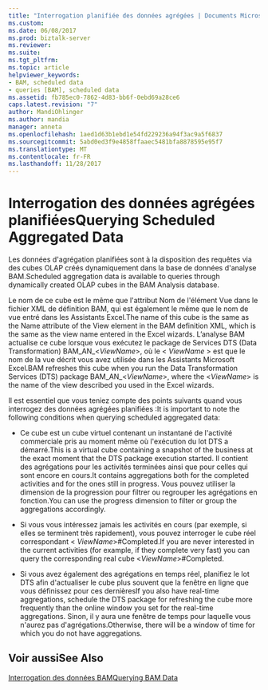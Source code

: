 ```yaml
---
title: "Interrogation planifiée des données agrégées | Documents Microsoft"
ms.custom: 
ms.date: 06/08/2017
ms.prod: biztalk-server
ms.reviewer: 
ms.suite: 
ms.tgt_pltfrm: 
ms.topic: article
helpviewer_keywords:
- BAM, scheduled data
- queries [BAM], scheduled data
ms.assetid: fb785ec0-7862-4d83-bb6f-0ebd69a28ce6
caps.latest.revision: "7"
author: MandiOhlinger
ms.author: mandia
manager: anneta
ms.openlocfilehash: 1aed1d63b1ebd1e54fd229236a94f3ac9a5f6837
ms.sourcegitcommit: 5abd0ed3f9e4858ffaaec5481bfa8878595e95f7
ms.translationtype: MT
ms.contentlocale: fr-FR
ms.lasthandoff: 11/28/2017
---
```

# <a name="querying-scheduled-aggregated-data"></a><span data-ttu-id="27821-102">Interrogation des données agrégées planifiées</span><span class="sxs-lookup"><span data-stu-id="27821-102">Querying Scheduled Aggregated Data</span></span>
<span data-ttu-id="27821-103">Les données d'agrégation planifiées sont à la disposition des requêtes via des cubes OLAP créés dynamiquement dans la base de données d'analyse BAM.</span><span class="sxs-lookup"><span data-stu-id="27821-103">Scheduled aggregation data is available to queries through dynamically created OLAP cubes in the  BAM Analysis database.</span></span>  
  
 <span data-ttu-id="27821-104">Le nom de ce cube est le même que l'attribut Nom de l'élément Vue dans le fichier XML de définition BAM, qui est également le même que le nom de vue entré dans les Assistants Excel.</span><span class="sxs-lookup"><span data-stu-id="27821-104">The name of this cube is the same as the Name attribute of the View element in the BAM definition XML, which is the same as the view name entered in the Excel wizards.</span></span> <span data-ttu-id="27821-105">L’analyse BAM actualise ce cube lorsque vous exécutez le package de Services DTS (Data Transformation) BAM_AN_\<*ViewName*\>, où le \< *ViewName* \> est que le nom de la vue décrit vous avez utilisée dans les Assistants Microsoft Excel.</span><span class="sxs-lookup"><span data-stu-id="27821-105">BAM refreshes this cube when you run the Data Transformation Services (DTS) package BAM_AN_\<*ViewName*\>, where the \<*ViewName*\> is the name of the view described you used in the Excel wizards.</span></span>  
  
 <span data-ttu-id="27821-106">Il est essentiel que vous teniez compte des points suivants quand vous interrogez des données agrégées planifiées :</span><span class="sxs-lookup"><span data-stu-id="27821-106">It is important to note the following conditions when querying scheduled aggregated data:</span></span>  
  
-   <span data-ttu-id="27821-107">Ce cube est un cube virtuel contenant un instantané de l'activité commerciale pris au moment même où l'exécution du lot DTS a démarré.</span><span class="sxs-lookup"><span data-stu-id="27821-107">This is a virtual cube containing a snapshot of the business at the exact moment that the DTS package execution started.</span></span> <span data-ttu-id="27821-108">Il contient des agrégations pour les activités terminées ainsi que pour celles qui sont encore en cours.</span><span class="sxs-lookup"><span data-stu-id="27821-108">It contains aggregations both for the completed activities and for the ones still in progress.</span></span> <span data-ttu-id="27821-109">Vous pouvez utiliser la dimension de la progression pour filtrer ou regrouper les agrégations en fonction.</span><span class="sxs-lookup"><span data-stu-id="27821-109">You can use the progress dimension to filter or group the aggregations accordingly.</span></span>  
  
-   <span data-ttu-id="27821-110">Si vous vous intéressez jamais les activités en cours (par exemple, si elles se terminent très rapidement), vous pouvez interroger le cube réel correspondant \< *ViewName*\>#Completed.</span><span class="sxs-lookup"><span data-stu-id="27821-110">If you are never interested in the current activities (for example, if they complete very fast) you can query the corresponding real cube \<*ViewName*\>#Completed.</span></span>  
  
-   <span data-ttu-id="27821-111">Si vous avez également des agrégations en temps réel, planifiez le lot DTS afin d'actualiser le cube plus souvent que la fenêtre en ligne que vous définissez pour ces dernières</span><span class="sxs-lookup"><span data-stu-id="27821-111">If you also have real-time aggregations, schedule the DTS package for refreshing the cube more frequently than the online window you set for the real-time aggregations.</span></span> <span data-ttu-id="27821-112">Sinon, il y aura une fenêtre de temps pour laquelle vous n'aurez pas d'agrégations.</span><span class="sxs-lookup"><span data-stu-id="27821-112">Otherwise, there will be a window of time for which you do not have aggregations.</span></span>  
  
## <a name="see-also"></a><span data-ttu-id="27821-113">Voir aussi</span><span class="sxs-lookup"><span data-stu-id="27821-113">See Also</span></span>  
 [<span data-ttu-id="27821-114">Interrogation des données BAM</span><span class="sxs-lookup"><span data-stu-id="27821-114">Querying BAM Data</span></span>](../core/querying-bam-data.md)